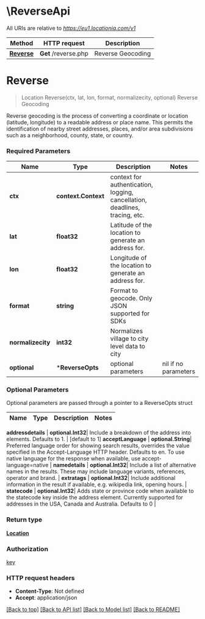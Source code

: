 # \ReverseApi

All URIs are relative to *https://eu1.locationiq.com/v1*

Method | HTTP request | Description
------------- | ------------- | -------------
[**Reverse**](ReverseApi.md#Reverse) | **Get** /reverse.php | Reverse Geocoding


# **Reverse**
> Location Reverse(ctx, lat, lon, format, normalizecity, optional)
Reverse Geocoding

Reverse geocoding is the process of converting a coordinate or location (latitude, longitude) to a readable address or place name. This permits the identification of nearby street addresses, places, and/or area subdivisions such as a neighborhood, county, state, or country.

### Required Parameters

Name | Type | Description  | Notes
------------- | ------------- | ------------- | -------------
 **ctx** | **context.Context** | context for authentication, logging, cancellation, deadlines, tracing, etc.
  **lat** | **float32**| Latitude of the location to generate an address for. | 
  **lon** | **float32**| Longitude of the location to generate an address for. | 
  **format** | **string**| Format to geocode. Only JSON supported for SDKs | 
  **normalizecity** | **int32**| Normalizes village to city level data to city | 
 **optional** | ***ReverseOpts** | optional parameters | nil if no parameters

### Optional Parameters
Optional parameters are passed through a pointer to a ReverseOpts struct

Name | Type | Description  | Notes
------------- | ------------- | ------------- | -------------




 **addressdetails** | **optional.Int32**| Include a breakdown of the address into elements. Defaults to 1. | [default to 1]
 **acceptLanguage** | **optional.String**| Preferred language order for showing search results, overrides the value specified in the Accept-Language HTTP header. Defaults to en. To use native language for the response when available, use accept-language&#x3D;native | 
 **namedetails** | **optional.Int32**| Include a list of alternative names in the results. These may include language variants, references, operator and brand. | 
 **extratags** | **optional.Int32**| Include additional information in the result if available, e.g. wikipedia link, opening hours. | 
 **statecode** | **optional.Int32**| Adds state or province code when available to the statecode key inside the address element. Currently supported for addresses in the USA, Canada and Australia. Defaults to 0 | 

### Return type

[**Location**](location.md)

### Authorization

[key](../README.md#key)

### HTTP request headers

 - **Content-Type**: Not defined
 - **Accept**: application/json

[[Back to top]](#) [[Back to API list]](../README.md#documentation-for-api-endpoints) [[Back to Model list]](../README.md#documentation-for-models) [[Back to README]](../README.md)

